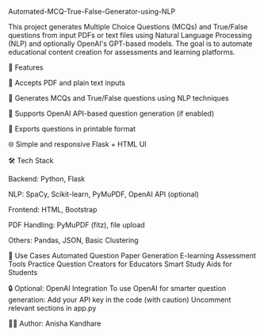 Automated-MCQ-True-False-Generator-using-NLP

This project generates Multiple Choice Questions (MCQs) and True/False questions from input PDFs or text files using Natural Language Processing (NLP) and optionally OpenAI's GPT-based models. The goal is to automate educational content creation for assessments and learning platforms.

🚀 Features


🧾 Accepts PDF and plain text inputs

🤖 Generates MCQs and True/False questions using NLP techniques

🧠 Supports OpenAI API-based question generation (if enabled)

📄 Exports questions in printable format

🌐 Simple and responsive Flask + HTML UI

🛠 Tech Stack

Backend: Python, Flask

NLP: SpaCy, Scikit-learn, PyMuPDF, OpenAI API (optional)

Frontend: HTML, Bootstrap

PDF Handling: PyMuPDF (fitz), file upload

Others: Pandas, JSON, Basic Clustering


📌 Use Cases Automated Question Paper Generation E-learning Assessment Tools Practice Question Creators for Educators Smart Study Aids for Students


🔒 Optional: OpenAI Integration To use OpenAI for smarter question generation: Add your API key in the code (with caution) Uncomment relevant sections in app.py


🧑‍💻 Author: Anisha Kandhare
